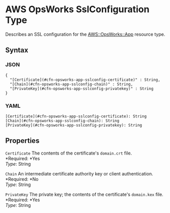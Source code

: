 # AWS OpsWorks SslConfiguration Type<a name="aws-properties-opsworks-app-sslconfiguration"></a>

Describes an SSL configuration for the [AWS::OpsWorks::App](aws-resource-opsworks-app.md) resource type\.

## Syntax<a name="w3ab2c21c14e1417b5"></a>

### JSON<a name="aws-properties-opsworks-app-sslconfiguration-syntax.json"></a>

```
{
  "[Certificate](#cfn-opsworks-app-sslconfig-certificate)" : String,
  "[Chain](#cfn-opsworks-app-sslconfig-chain)" : String,
  "[PrivateKey](#cfn-opsworks-app-sslconfig-privatekey)" : String
}
```

### YAML<a name="aws-properties-opsworks-app-sslconfiguration-syntax.yaml"></a>

```
[Certificate](#cfn-opsworks-app-sslconfig-certificate): String
[Chain](#cfn-opsworks-app-sslconfig-chain): String
[PrivateKey](#cfn-opsworks-app-sslconfig-privatekey): String
```

## Properties<a name="w3ab2c21c14e1417b7"></a>

`Certificate`  <a name="cfn-opsworks-app-sslconfig-certificate"></a>
The contents of the certificate's `domain.crt` file\.  
*Required: *Yes  
*Type*: String

`Chain`  <a name="cfn-opsworks-app-sslconfig-chain"></a>
An intermediate certificate authority key or client authentication\.  
*Required: *No  
*Type*: String

`PrivateKey`  <a name="cfn-opsworks-app-sslconfig-privatekey"></a>
The private key; the contents of the certificate's `domain.kex` file\.  
*Required: *Yes  
*Type*: String